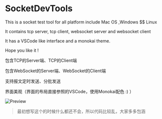 # SocketDevTools
This is a socket test tool for all platform include Mac OS ,Windows $$ Linux

It contains tcp server, tcp client, websocket server and websocket client

It has a VSCode like interface and a monokai theme.

Hope you like it !

包含TCP的Server端、TCP的Client端

包含WebSocket的Server端、WebSocket的Client端

支持报文定时发送、分批发送

界面美观（界面的布局直接参照的VSCode，使用Monokai配色 :) ）

![Preview](https://github.com/SocketDevTools/preview.jpg)

> 最初想写这个的时候什么都还不会，所以代码比较乱，大家多多包涵